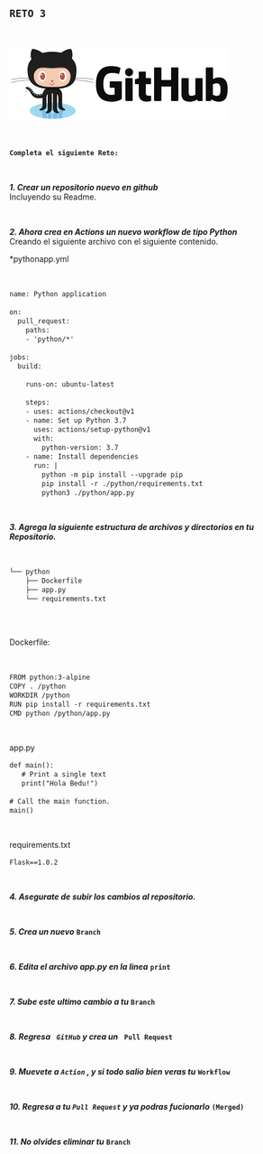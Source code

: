 ## `RETO 3`




</br>


![Alt text](../Reto-03/assets/github.png?raw=true "DevOps")


</br> 


**`Completa el siguiente Reto: `**


</br>



***1. Crear un repositorio nuevo en github***
</br>
Incluyendo su Readme.

</br>

***2. Ahora crea en Actions un nuevo workflow de tipo Python***
</br>
Creando el siguiente archivo con el siguiente contenido.


*pythonapp.yml
</br>


</br>

~~~
name: Python application

on:
  pull_request:
    paths:
    - 'python/*'
      
jobs:
  build:

    runs-on: ubuntu-latest

    steps:
    - uses: actions/checkout@v1
    - name: Set up Python 3.7
      uses: actions/setup-python@v1
      with:
        python-version: 3.7
    - name: Install dependencies
      run: |
        python -m pip install --upgrade pip
        pip install -r ./python/requirements.txt
        python3 ./python/app.py

~~~
</br>

***3. Agrega la siguiente estructura de archivos y directorios en tu Repositorio.***
</br>
 
</br>

~~~
└── python
    ├── Dockerfile
    ├── app.py
    └── requirements.txt
 
~~~
</br>

Dockerfile:


</br>

~~~
FROM python:3-alpine
COPY . /python
WORKDIR /python
RUN pip install -r requirements.txt
CMD python /python/app.py
~~~
</br>

app.py
</br>

~~~
def main():
   # Print a single text
   print("Hola Bedu!")
 
# Call the main function.
main()
~~~
</br>

requirements.txt
</br>

~~~
Flask==1.0.2
~~~
</br>


***4. Asegurate de subir los cambios al repositorio.***

</br>

***5. Crea un nuevo***
**` Branch `**


</br>

***6. Edita  el archivo app.py en la linea*** **`print`**

</br>

***7. Sube este ultimo cambio a tu***
**`Branch`**

</br>

***8. Regresa **` GitHub`** y crea un***
**` Pull Request`**

</br>

***9. Muevete a **` Action `**
, y si todo salio bien  veras  tu***
**` Workflow `**

</br>

***10. Regresa a tu 
**` Pull Request `**
 y ya podras fucionarlo*** **` (Merged) `**

</br>

***11. No olvides eliminar tu***
**` Branch  `**
</br>